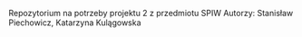 Repozytorium na potrzeby projektu 2 z przedmiotu SPIW Autorzy: Stanisław Piechowicz, Katarzyna Kulągowska

